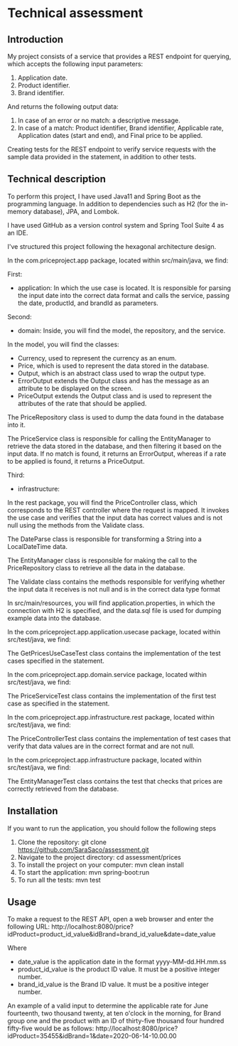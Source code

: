 # Technical assessment

## Introduction
My project consists of a service that provides a REST endpoint for querying, which accepts the following input parameters:

1. Application date. 
2. Product identifier.
3. Brand identifier.

And returns the following output data:

1. In case of an error or no match: a descriptive message.
2. In case of a match: Product identifier, Brand identifier, Applicable rate, Application dates (start and end), and Final price to be applied. 
	
Creating tests for the REST endpoint to verify service requests with the sample data provided in the statement, in addition to other tests.

## Technical description

To perform this project, I have used Java11 and Spring Boot as the programming language. In addition to dependencies such as H2 (for the in-memory database), JPA, and Lombok.

I have used GitHub as a version control system and Spring Tool Suite 4 as an IDE.

I've structured this project following the hexagonal architecture design.

In the com.priceproject.app package, located within src/main/java, we find:

First:
- application: In which the use case is located. It is responsible for parsing the input date into the correct data format and calls the service, passing the date, productId, and brandId as parameters.

Second: 
- domain: Inside, you will find the model, the repository, and the service.

In the model, you will find the classes:
- Currency, used to represent the currency as an enum.
- Price, which is used to represent the data stored in the database.
- Output, which is an abstract class used to wrap the output type.
- ErrorOutput extends the Output class and has the message as an attribute to be displayed on the screen.
- PriceOutput extends the Output class and is used to represent the attributes of the rate that should be applied.

The PriceRepository class is used to dump the data found in the database into it.

The PriceService class is responsible for calling the EntityManager to retrieve the data stored in the database, and then filtering it based on the input data. If no match is found, it returns an ErrorOutput, whereas if a rate to be applied is found, it returns a PriceOutput.

Third:
- infrastructure:

In the rest package, you will find the PriceController class, which corresponds to the REST controller where the request is mapped. It invokes the use case and verifies that the input data has correct values and is not null using the methods from the Validate class.

The DateParse class is responsible for transforming a String into a LocalDateTime data.

The EntityManager class is responsible for making the call to the PriceRepository class to retrieve all the data in the database.

The Validate class contains the methods responsible for verifying whether the input data it receives is not null and is in the correct data type format

In src/main/resources, you will find application.properties, in which the connection with H2 is specified, and the data.sql file is used for dumping example data into the database.

In the com.priceproject.app.application.usecase package, located within src/test/java, we find:

The GetPricesUseCaseTest class contains the implementation of the test cases specified in the statement.

In the com.priceproject.app.domain.service package, located within src/test/java, we find:

The PriceServiceTest class contains the implementation of the first test case as specified in the statement.

In the com.priceproject.app.infrastructure.rest package, located within src/test/java, we find:

The PriceControllerTest class contains the implementation of test cases that verify that data values are in the correct format and are not null.

In the com.priceproject.app.infrastructure package, located within src/test/java, we find:

The EntityManagerTest class contains the test that checks that prices are correctly retrieved from the database. 

## Installation

If you want to run the application, you should follow the following steps

1. Clone the repository: git clone https://github.com/SaraSaco/assessment.git
2. Navigate to the project directory: cd assessment/prices
3. To install the project on your computer: mvn clean install
4. To start the application: mvn spring-boot:run
5. To run all the tests: mvn test

## Usage
To make a request to the REST API, open a web browser and enter the following URL:
http://localhost:8080/price?idProduct=product_id_value&idBrand=brand_id_value&date=date_value

Where

- date_value is the application date in the format yyyy-MM-dd.HH.mm.ss
- product_id_value is the product ID value. It must be a positive integer number.
- brand_id_value is the Brand ID value. It must be a positive integer number.

An example of a valid input to determine the applicable rate for June fourteenth, two thousand twenty, at ten o'clock in the morning, for Brand group one and the product with an ID of thirty-five thousand four hundred fifty-five would be as follows: 
http://localhost:8080/price?idProduct=35455&idBrand=1&date=2020-06-14-10.00.00
